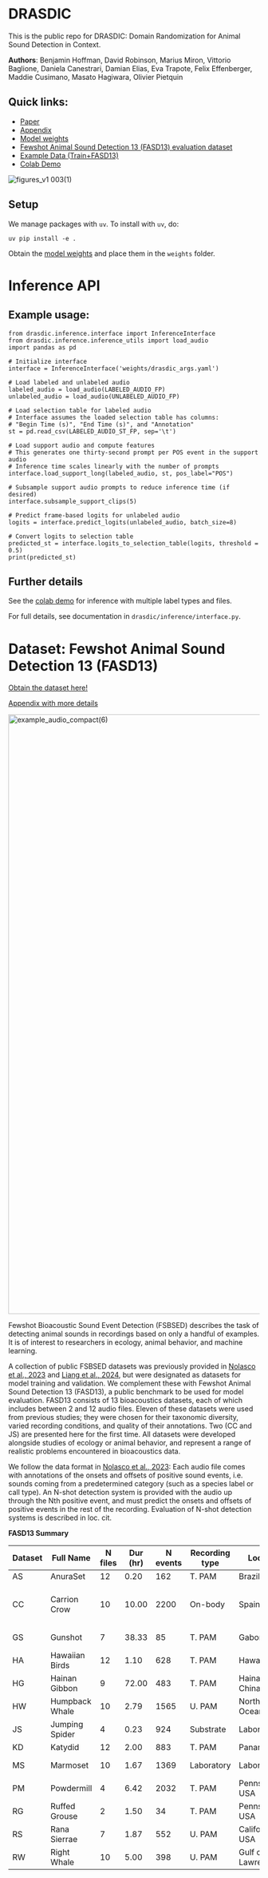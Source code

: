 # DRASDIC

This is the public repo for DRASDIC: Domain Randomization for Animal Sound Detection in Context.

**Authors**: Benjamin Hoffman, David Robinson, Marius Miron, Vittorio Baglione, Daniela Canestrari, Damian Elias, Eva Trapote, Felix Effenberger, Maddie Cusimano, Masato Hagiwara, Olivier Pietquin

## Quick links:

- [Paper](https://arxiv.org/pdf/2503.00296)
- [Appendix](https://github.com/user-attachments/files/21130954/appendix_7_8.pdf)
- [Model weights](https://storage.googleapis.com/esp-public-files/drasdic_api_demo/weights/drasdic_weights.pt)
- [Fewshot Animal Sound Detection 13 (FASD13) evaluation dataset](https://zenodo.org/records/15843741)
- [Example Data (Train+FASD13)](https://anonymous-demo-13.github.io/drasdic-demo/)
- [Colab Demo](https://colab.research.google.com/drive/1Ztsf1W08feC_CoVIqJIFi0bwe3p5PICK?usp=sharing)


![figures_v1 003(1)](https://github.com/user-attachments/assets/f8cac62a-4721-4383-bac2-3a10dafb87b1)

## Setup

We manage packages with `uv`. To install with `uv`, do:

`uv pip install -e .`

Obtain the [model weights](https://storage.googleapis.com/esp-public-files/drasdic_api_demo/weights/drasdic_weights.pt) and place them in the `weights` folder.

# Inference API

## Example usage:

```
from drasdic.inference.interface import InferenceInterface
from drasdic.inference.inference_utils import load_audio
import pandas as pd

# Initialize interface
interface = InferenceInterface('weights/drasdic_args.yaml')

# Load labeled and unlabeled audio
labeled_audio = load_audio(LABELED_AUDIO_FP)
unlabeled_audio = load_audio(UNLABELED_AUDIO_FP)

# Load selection table for labeled audio
# Interface assumes the loaded selection table has columns:
# "Begin Time (s)", "End Time (s)", and "Annotation"
st = pd.read_csv(LABELED_AUDIO_ST_FP, sep='\t')

# Load support audio and compute features
# This generates one thirty-second prompt per POS event in the support audio
# Inference time scales linearly with the number of prompts
interface.load_support_long(labeled_audio, st, pos_label="POS")

# Subsample support audio prompts to reduce inference time (if desired)
interface.subsample_support_clips(5)

# Predict frame-based logits for unlabeled audio
logits = interface.predict_logits(unlabeled_audio, batch_size=8)

# Convert logits to selection table
predicted_st = interface.logits_to_selection_table(logits, threshold = 0.5)
print(predicted_st)
```

## Further details

See the [colab demo](https://colab.research.google.com/drive/1Ztsf1W08feC_CoVIqJIFi0bwe3p5PICK?usp=sharing) for inference with multiple label types and files.

For full details, see documentation in `drasdic/inference/interface.py`.

# Dataset: Fewshot Animal Sound Detection 13 (FASD13)

[Obtain the dataset here!](https://zenodo.org/records/15843741)

[Appendix with more details](https://github.com/user-attachments/files/21130954/appendix_7_8.pdf)

<img width="2400" height="1200" alt="example_audio_compact(6)" src="https://github.com/user-attachments/assets/9ddd9508-faac-4ad7-90a9-e14e38128d55" />

Fewshot Bioacoustic Sound Event Detection (FSBSED) describes the task of detecting animal sounds in recordings based on only a handful of examples. It is of interest to researchers in ecology, animal behavior, and machine learning.

A collection of public FSBSED datasets was previously provided in [Nolasco et al., 2023](https://www.sciencedirect.com/science/article/pii/S157495412300287X) and [Liang et al., 2024](https://ieeexplore.ieee.org/document/10714948?signout=success), but were designated as datasets for model training and validation. We complement these with Fewshot Animal Sound Detection 13 (FASD13), a public benchmark to be used for model evaluation. FASD13 consists of 13 bioacoustics datasets, each of which includes between 2 and 12 audio files. Eleven of these datasets were used from previous studies; they were chosen for their taxonomic diversity, varied recording conditions, and quality of their annotations. Two (CC and JS) are presented here for the first time. All datasets were developed alongside studies of ecology or animal behavior, and represent a range of realistic problems encountered in bioacoustics data. 

We follow the data format in [Nolasco et al., 2023](https://www.sciencedirect.com/science/article/pii/S157495412300287X): Each audio file comes with annotations of the onsets and offsets of positive sound events, i.e. sounds coming from a predetermined category (such as a species label or call type). An N-shot detection system is provided with the audio up through the Nth positive event, and must predict the onsets and offsets of positive events in the rest of the recording. Evaluation of N-shot detection systems is described in loc. cit.

**FASD13 Summary**

| Dataset | Full Name       | N files | Dur (hr) | N events | Recording type | Location            | Taxa                                           | Detection target        |
|---------|------------------|---------|----------|----------|----------------|---------------------|------------------------------------------------|--------------------------|
| AS     | AnuraSet         | 12      | 0.20     | 162      | T. PAM         | Brazil              | Anura                                          | Species                  |
| CC     | Carrion Crow     | 10      | 10.00    | 2200     | On-body        | Spain               | Corvus corone + Clamator glandarius           | Species + Life Stage     |
| GS     | Gunshot          | 7       | 38.33    | 85       | T. PAM         | Gabon               | Homo sapiens                                   | Production Mechanism     |
| HA     | Hawaiian Birds   | 12      | 1.10     | 628      | T. PAM         | Hawaii, USA         | Aves                                           | Species                  |
| HG     | Hainan Gibbon    | 9       | 72.00    | 483      | T. PAM         | Hainan, China       | Nomascus hainanus                              | Species                  |
| HW     | Humpback Whale   | 10      | 2.79     | 1565     | U. PAM         | North Pacific Ocean | Megaptera novaeangliae                         | Species                  |
| JS     | Jumping Spider   | 4       | 0.23     | 924      | Substrate      | Laboratory          | Habronattus                                    | Sound Type               |
| KD     | Katydid          | 12      | 2.00     | 883      | T. PAM         | Panamá              | Tettigoniidae                                  | Species                  |
| MS     | Marmoset         | 10      | 1.67     | 1369     | Laboratory     | Laboratory          | Callithrix jacchus                             | Vocalization Type        |
| PM     | Powdermill       | 4       | 6.42     | 2032     | T. PAM         | Pennsylvania, USA   | Passeriformes                                  | Species                  |
| RG     | Ruffed Grouse    | 2       | 1.50     | 34       | T. PAM         | Pennsylvania, USA   | Bonasa umbellus                                | Species                  |
| RS    | Rana Sierrae     | 7       | 1.87     | 552      | U. PAM         | California, USA     | Rana sierrae                                   | Species                  |
| RW    | Right Whale      | 10      | 5.00     | 398      | U. PAM         | Gulf of St. Lawrence| Eubalaena glacialis                            | Species                  |
